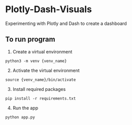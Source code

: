 # Plotly-Dash-Visuals
Experimenting with Plotly and Dash to create a dashboard

## To run program
1. Create a virtual environment
```asciidoc
python3 -m venv {venv_name}
```
2. Activate the virtual environment
```asciidoc
source {venv_name}/bin/activate 
```
3. Install required packages
```
pip install -r requirements.txt
```
4. Run the app
```asciidoc
python app.py
```